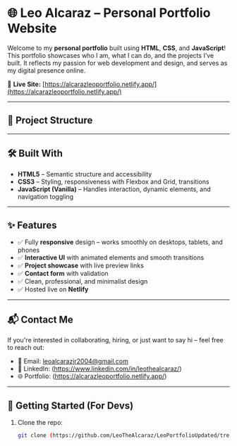 # 🌐 Leo Alcaraz – Personal Portfolio Website

Welcome to my **personal portfolio** built using **HTML**, **CSS**, and **JavaScript**!  
This portfolio showcases who I am, what I can do, and the projects I’ve built. It reflects my passion for web development and design, and serves as my digital presence online.

🔗 **Live Site:** [https://alcarazleoportfolio.netlify.app/](https://alcarazleoportfolio.netlify.app/)

---

## 📁 Project Structure


---

## 🛠️ Built With

- **HTML5** – Semantic structure and accessibility
- **CSS3** – Styling, responsiveness with Flexbox and Grid, transitions
- **JavaScript (Vanilla)** – Handles interaction, dynamic elements, and navigation toggling

---

## ✨ Features

- ✅ Fully **responsive** design – works smoothly on desktops, tablets, and phones
- ✅ **Interactive UI** with animated elements and smooth transitions
- ✅ **Project showcase** with live preview links
- ✅ **Contact form** with validation
- ✅ Clean, professional, and minimalist design
- ✅ Hosted live on **Netlify**


---

## 📬 Contact Me

If you're interested in collaborating, hiring, or just want to say hi – feel free to reach out:

- 📧 Email: leoalcarazjr2004@gmail.com
- 💼 LinkedIn: (https://www.linkedin.com/in/leothealcaraz/)
- 🌐 Portfolio: (https://alcarazleoportfolio.netlify.app/)

---

## 🚀 Getting Started (For Devs)

1. Clone the repo:
   ```bash
   git clone (https://github.com/LeoTheAlcaraz/LeoPortfolioUpdated/tree/main)
